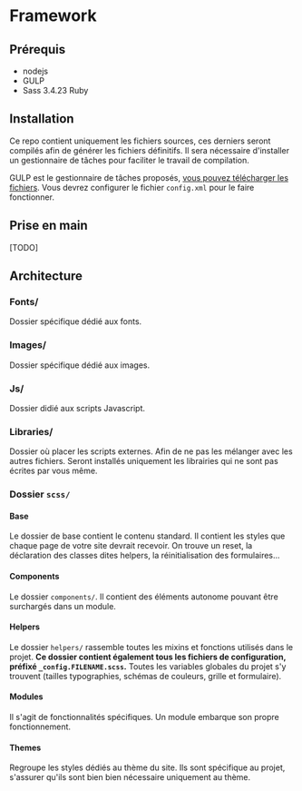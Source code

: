 # Framework

## Prérequis

* nodejs
* GULP
* Sass 3.4.23 Ruby

## Installation

Ce repo contient uniquement les fichiers sources, ces derniers seront compilés afin de générer les fichiers définitifs. Il sera nécessaire d'installer un gestionnaire de tâches pour faciliter le travail de compilation.

GULP est le gestionnaire de tâches proposés, [vous pouvez télécharger les fichiers](https://github.com/Drupalito/gulp_tasks). Vous devrez configurer le fichier `config.xml` pour le faire fonctionner.

## Prise en main

[TODO]

## Architecture

### Fonts/

Dossier spécifique dédié aux fonts.

### Images/

Dossier spécifique dédié aux images.

### Js/

Dossier didié aux scripts Javascript.

### Libraries/

Dossier où placer les scripts externes. Afin de ne pas les mélanger avec les autres fichiers. Seront installés uniquement les librairies qui ne sont pas écrites par vous même.

### Dossier `scss/`

#### Base

Le dossier de base contient le contenu standard. Il contient les styles que chaque page de votre site devrait recevoir. On trouve un reset, la déclaration des classes dites helpers, la réinitialisation des formulaires...

#### Components

Le dossier `components/`. Il contient des éléments autonome pouvant être surchargés dans un module.

#### Helpers

Le dossier `helpers/` rassemble toutes les mixins et fonctions utilisés dans le projet. **Ce dossier contient également tous les fichiers de configuration, préfixé `_config.FILENAME.scss`.** Toutes les variables globales du projet s'y trouvent (tailles typographies, schémas de couleurs, grille et formulaire).

#### Modules

Il s'agit de fonctionnalités spécifiques. Un module embarque son propre fonctionnement.

#### Themes

Regroupe les styles dédiés au thème du site. Ils sont spécifique au projet, s'assurer qu'ils sont bien bien nécessaire uniquement au thème.

